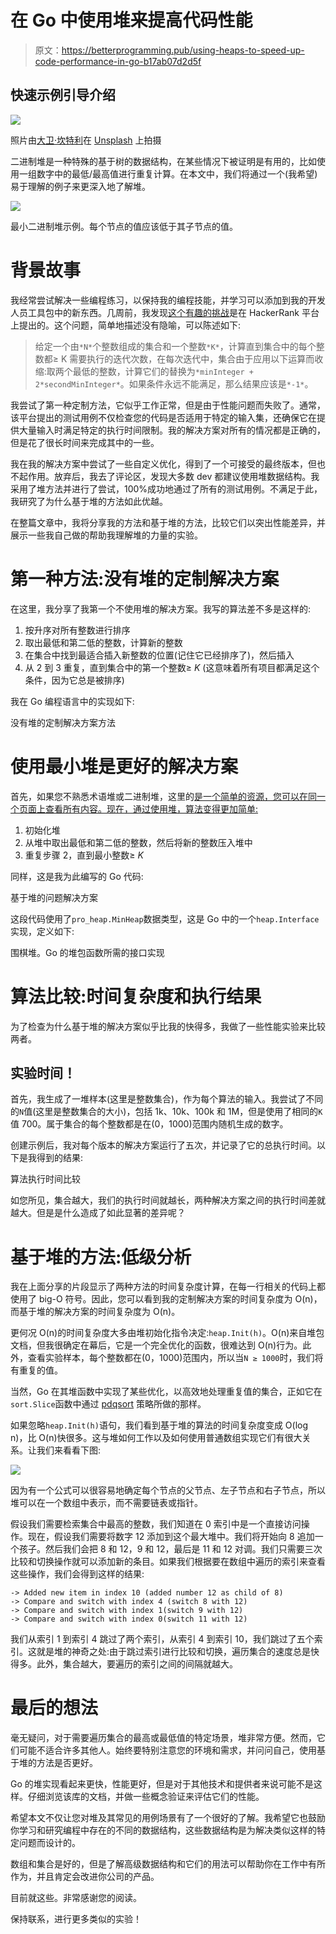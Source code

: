 # 在 Go 中使用堆来提高代码性能

> 原文：<https://betterprogramming.pub/using-heaps-to-speed-up-code-performance-in-go-b17ab07d2d5f>

## 快速示例引导介绍

![](img/b433b8bf27cf6a2c3d5c8b1451f9fb8c.png)

照片由[大卫·坎特利](https://unsplash.com/@cant89?utm_source=medium&utm_medium=referral)在 [Unsplash](https://unsplash.com?utm_source=medium&utm_medium=referral) 上拍摄

二进制堆是一种特殊的基于树的数据结构，在某些情况下被证明是有用的，比如使用一组数字中的最低/最高值进行重复计算。在本文中，我们将通过一个(我希望)易于理解的例子来更深入地了解堆。

![](img/cecea0a8f8f3623ce635a88a8c20b836.png)

最小二进制堆示例。每个节点的值应该低于其子节点的值。

# 背景故事

我经常尝试解决一些编程练习，以保持我的编程技能，并学习可以添加到我的开发人员工具包中的新东西。几周前，我发现[这个有趣的挑战](https://www.hackerrank.com/challenges/jesse-and-cookies/problem)是在 HackerRank 平台上提出的。这个问题，简单地描述没有隐喻，可以陈述如下:

> 给定一个由`*N*`个整数组成的集合和一个整数`*K*`，计算直到集合中的每个整数都≥ K 需要执行的迭代次数，在每次迭代中，集合由于应用以下运算而收缩:取两个最低的整数，计算它们的替换为`*minInteger + 2*secondMinInteger*`。如果条件永远不能满足，那么结果应该是`*-1*`。

我尝试了第一种定制方法，它似乎工作正常，但是由于性能问题而失败了。通常，该平台提出的测试用例不仅检查您的代码是否适用于特定的输入集，还确保它在提供大量输入时满足特定的执行时间限制。我的解决方案对所有的情况都是正确的，但是花了很长时间来完成其中的一些。

我在我的解决方案中尝试了一些自定义优化，得到了一个可接受的最终版本，但也不起作用。放弃后，我去了评论区，发现大多数 dev 都建议使用堆数据结构。我采用了堆方法并进行了尝试，100%成功地通过了所有的测试用例。不满足于此，我研究了为什么基于堆的方法如此优越。

在整篇文章中，我将分享我的方法和基于堆的方法，比较它们以突出性能差异，并展示一些我自己做的帮助我理解堆的力量的实验。

# 第一种方法:没有堆的定制解决方案

在这里，我分享了我第一个不使用堆的解决方案。我写的算法差不多是这样的:

1.  按升序对所有整数进行排序
2.  取出最低和第二低的整数，计算新的整数
3.  在集合中找到最适合插入新整数的位置(记住它已经排序了)，然后插入
4.  从 2 到 3 重复，直到集合中的第一个整数≥ *K* (这意味着所有项目都满足这个条件，因为它总是被排序)

我在 Go 编程语言中的实现如下:

没有堆的定制解决方案方法

# 使用最小堆是更好的解决方案

首先，如果您不熟悉术语堆或二进制堆，这里的[是一个简单的资源，您可以在同一个页面上查看所有内容。现在，通过使用堆，算法变得更加简单:](https://www.geeksforgeeks.org/heap-data-structure/)

1.  初始化堆
2.  从堆中取出最低和第二低的整数，然后将新的整数压入堆中
3.  重复步骤 2，直到最小整数≥ *K*

同样，这是我为此编写的 Go 代码:

基于堆的问题解决方案

这段代码使用了`pro_heap.MinHeap`数据类型，这是 Go 中的一个`heap.Interface`实现，定义如下:

围棋堆。Go 的堆包函数所需的接口实现

# 算法比较:时间复杂度和执行结果

为了检查为什么基于堆的解决方案似乎比我的快得多，我做了一些性能实验来比较两者。

## 实验时间！

首先，我生成了一堆样本(这里是整数集合)，作为每个算法的输入。我尝试了不同的`N`值(这里是整数集合的大小)，包括 1k、10k、100k 和 1M，但是使用了相同的`K`值 700。属于集合的每个整数都是在(0，1000)范围内随机生成的数字。

创建示例后，我对每个版本的解决方案运行了五次，并记录了它的总执行时间。以下是我得到的结果:

算法执行时间比较

如您所见，集合越大，我们的执行时间就越长，两种解决方案之间的执行时间差就越大。但是是什么造成了如此显著的差异呢？

# 基于堆的方法:低级分析

我在上面分享的片段显示了两种方法的时间复杂度计算，在每一行相关的代码上都使用了 big-O 符号。因此，您可以看到我的定制解决方案的时间复杂度为 O(n)，而基于堆的解决方案的时间复杂度为 O(n)。

更何况 O(n)的时间复杂度大多由堆初始化指令决定:`heap.Init(h)`。O(n)来自堆包文档，但我很确定在幕后，它是一个完全优化的函数，很难达到 O(n)行为。此外，查看实验样本，每个整数都在(0，1000)范围内，所以当`N ≥ 1000`时，我们将有重复的值。

当然，Go 在其堆函数中实现了某些优化，以高效地处理重复值的集合，正如它在`sort.Slice`函数中通过 [pdqsort](https://itnext.io/gos-new-sorting-algorithm-pdqsort-822053d7801b) 策略所做的那样。

如果忽略`heap.Init(h)`语句，我们看到基于堆的算法的时间复杂度变成 O(log n)，比 O(n)快很多。这与堆如何工作以及如何使用普通数组实现它们有很大关系。让我们来看看下图:

![](img/777547fa2dea979101e0596b7ae68895.png)

因为有一个公式可以很容易地确定每个节点的父节点、左子节点和右子节点，所以堆可以在一个数组中表示，而不需要链表或指针。

假设我们需要检索集合中最高的整数，我们知道在 0 索引中是一个直接访问操作。现在，假设我们需要将数字 12 添加到这个最大堆中。我们将开始向 8 追加一个孩子。然后我们会把 8 和 12，9 和 12，最后是 11 和 12 对调。我们只需要三次比较和切换操作就可以添加新的条目。如果我们根据要在数组中遍历的索引来查看这些操作，我们会得到这样的结果:

```
-> Added new item in index 10 (added number 12 as child of 8)
-> Compare and switch with index 4 (switch 8 with 12)
-> Compare and switch with index 1(switch 9 with 12)
-> Compare and switch with index 0(switch 11 with 12)
```

我们从索引 1 到索引 4 跳过了两个索引，从索引 4 到索引 10，我们跳过了五个索引。这就是堆的神奇之处:由于跳过索引进行比较和切换，遍历集合的速度总是快得多。此外，集合越大，要遍历的索引之间的间隔就越大。

# 最后的想法

毫无疑问，对于需要遍历集合的最高或最低值的特定场景，堆非常方便。然而，它们可能不适合许多其他人。始终要特别注意您的环境和需求，并问问自己，使用基于堆的方法是否更好。

Go 的堆实现看起来更快，性能更好，但是对于其他技术和提供者来说可能不是这样。仔细浏览该库的文档，并做一些概念验证来评估它们的性能。

希望本文不仅让您对堆及其常见的用例场景有了一个很好的了解。我希望它也鼓励你学习和研究编程中存在的不同的数据结构，这些数据结构是为解决类似这样的特定问题而设计的。

数组和集合是好的，但是了解高级数据结构和它们的用法可以帮助你在工作中有所作为，并且肯定会改进你公司的产品。

目前就这些。非常感谢您的阅读。

保持联系，进行更多类似的实验！